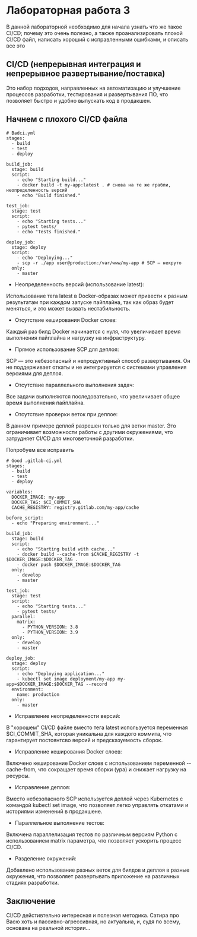 # Лабораторная работа 3
В данной лабораторной необходимо для начала узнать что же такое CI/CD; почему это очень полезно, а также проанализировать плохой CI/CD файл, написать хороший с исправленными ошибками, и описать все это

## CI/CD (непрерывная интеграция и непрерывное развертывание/поставка)
Это набор подходов, направленных на автоматизацию и улучшение процессов разработки, тестирования и развертывания ПО, что позволяет быстро и удобно выпускать код в продакшен.

## Начнем с плохого CI/CD файла
```
# Badci.yml
stages:
  - build
  - test
  - deploy

build_job:
  stage: build
  script:
    - echo "Starting build..."
    - docker build -t my-app:latest . # снова на те же грабли, неопределенность версий
    - echo "Build finished."

test_job:
  stage: test
  script:
    - echo "Starting tests..."
    - pytest tests/
    - echo "Tests finished."

deploy_job:
  stage: deploy
  script:
    - echo "Deploying..."
    - scp -r ./app user@production:/var/www/my-app # SCP — некруто
  only:
    - master

```

* Неопределенность версий (использование latest):

Использование тега latest в Docker-образах может привести к разным результатам при каждом запуске пайплайна, так как образ будет меняться, и это может вызвать нестабильность.

* Отсутствие кеширования Docker слоев:

Каждый раз билд Docker начинается с нуля, что увеличивает время выполнения пайплайна и нагрузку на инфраструктуру.

* Прямое использование SCP для деплоя:

SCP — это небезопасный и непродуктивный способ развертывания. Он не поддерживает откаты и не интегрируется с системами управления версиями для деплоя.

* Отсутствие параллельного выполнения задач:

Все задачи выполняются последовательно, что увеличивает общее время выполнения пайплайна.

* Отсутствие проверки веток при деплое:

В данном примере деплой разрешен только для ветки master. Это ограничивает возможности работы с другими окружениями, что затрудняет CI/CD для многоветочной разработки.


Попробуем все исправить

```
# Good .gitlab-ci.yml
stages:
  - build
  - test
  - deploy

variables:
  DOCKER_IMAGE: my-app
  DOCKER_TAG: $CI_COMMIT_SHA
  CACHE_REGISTRY: registry.gitlab.com/my-app/cache

before_script:
  - echo "Preparing environment..."

build_job:
  stage: build
  script:
    - echo "Starting build with cache..."
    - docker build --cache-from $CACHE_REGISTRY -t $DOCKER_IMAGE:$DOCKER_TAG .
    - docker push $DOCKER_IMAGE:$DOCKER_TAG
  only:
    - develop
    - master

test_job:
  stage: test
  script:
    - echo "Starting tests..."
    - pytest tests/
  parallel:
    matrix:
      - PYTHON_VERSION: 3.8
      - PYTHON_VERSION: 3.9
  only:
    - develop
    - master

deploy_job:
  stage: deploy
  script:
    - echo "Deploying application..."
    - kubectl set image deployment/my-app my-app=$DOCKER_IMAGE:$DOCKER_TAG --record
  environment:
    name: production
  only:
    - master
```

* Исправление неопределенности версий:

В "хорошем" CI/CD файле вместо тега latest используется переменная $CI_COMMIT_SHA, которая уникальна для каждого коммита, что гарантирует постоянтсво версий и предсказуемость сборок.

* Исправление кеширования Docker слоев:

Включено кеширование Docker слоев с использованием переменной --cache-from, что сокращает время сборки (ура) и снижает нагрузку на ресурсы.

* Исправление деплоя:

Вместо небезопасного SCP используется деплой через Kubernetes с командой kubectl set image, что позволяет легко управлять откатами и историями изменений в продакшене.

* Параллельное выполнение тестов:

Включена параллелизация тестов по различным версиям Python с использованием matrix параметра, что позволяет ускорить процесс CI/CD.

* Разделение окружений:

Добавлено использование разных веток для билдов и деплоя в разные окружения, что позволяет развертывать приложение на различных стадиях разработки.

## Заключение

CI/CD дейстивтельно интересная и полезная методика. Сатира про Васю хоть и пассивно-агрессивная, но актуальна, и, судя по всему, основана на реальной истории...
